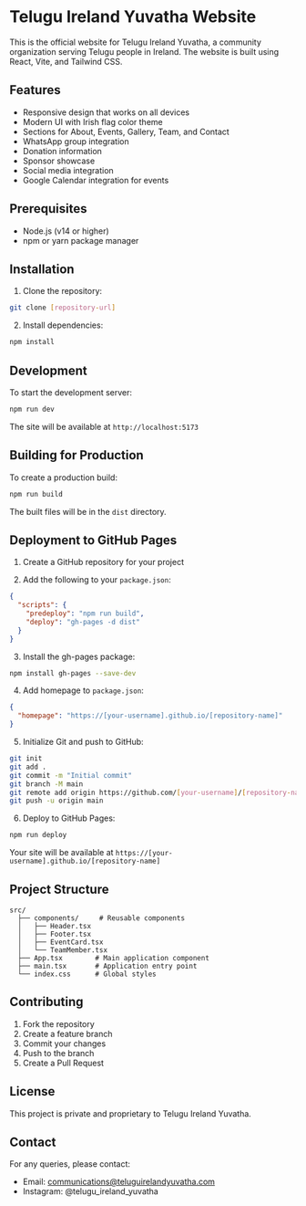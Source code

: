 # Telugu Ireland Yuvatha Website

This is the official website for Telugu Ireland Yuvatha, a community organization serving Telugu people in Ireland. The website is built using React, Vite, and Tailwind CSS.

## Features

- Responsive design that works on all devices
- Modern UI with Irish flag color theme
- Sections for About, Events, Gallery, Team, and Contact
- WhatsApp group integration
- Donation information
- Sponsor showcase
- Social media integration
- Google Calendar integration for events

## Prerequisites

- Node.js (v14 or higher)
- npm or yarn package manager

## Installation

1. Clone the repository:
```bash
git clone [repository-url]
```

2. Install dependencies:
```bash
npm install
```

## Development

To start the development server:

```bash
npm run dev
```

The site will be available at `http://localhost:5173`

## Building for Production

To create a production build:

```bash
npm run build
```

The built files will be in the `dist` directory.

## Deployment to GitHub Pages

1. Create a GitHub repository for your project

2. Add the following to your `package.json`:
```json
{
  "scripts": {
    "predeploy": "npm run build",
    "deploy": "gh-pages -d dist"
  }
}
```

3. Install the gh-pages package:
```bash
npm install gh-pages --save-dev
```

4. Add homepage to `package.json`:
```json
{
  "homepage": "https://[your-username].github.io/[repository-name]"
}
```

5. Initialize Git and push to GitHub:
```bash
git init
git add .
git commit -m "Initial commit"
git branch -M main
git remote add origin https://github.com/[your-username]/[repository-name].git
git push -u origin main
```

6. Deploy to GitHub Pages:
```bash
npm run deploy
```

Your site will be available at `https://[your-username].github.io/[repository-name]`

## Project Structure

```
src/
  ├── components/     # Reusable components
  │   ├── Header.tsx
  │   ├── Footer.tsx
  │   ├── EventCard.tsx
  │   └── TeamMember.tsx
  ├── App.tsx        # Main application component
  ├── main.tsx       # Application entry point
  └── index.css      # Global styles
```

## Contributing

1. Fork the repository
2. Create a feature branch
3. Commit your changes
4. Push to the branch
5. Create a Pull Request

## License

This project is private and proprietary to Telugu Ireland Yuvatha.

## Contact

For any queries, please contact:
- Email: communications@teluguirelandyuvatha.com
- Instagram: @telugu_ireland_yuvatha